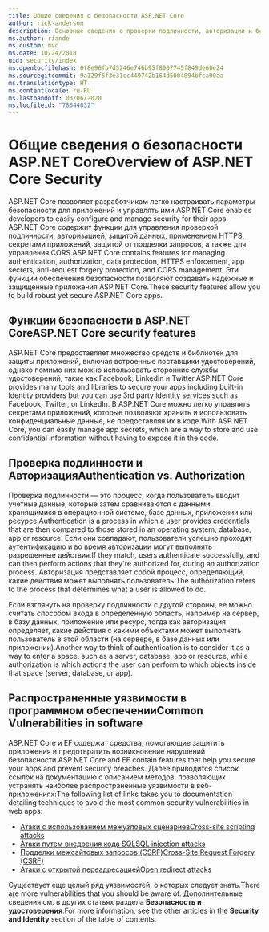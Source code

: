 ```yaml
---
title: Общие сведения о безопасности ASP.NET Core
author: rick-anderson
description: Основные сведения о проверки подлинности, авторизации и безопасности в ASP.NET Core.
ms.author: riande
ms.custom: mvc
ms.date: 10/24/2018
uid: security/index
ms.openlocfilehash: 0f8e96fb7d5246e746b95f8907745f849de60e24
ms.sourcegitcommit: 9a129f5f3e31cc449742b164d5004894bfca90aa
ms.translationtype: HT
ms.contentlocale: ru-RU
ms.lasthandoff: 03/06/2020
ms.locfileid: "78644032"
---
```

# <a name="overview-of-aspnet-core-security"></a><span data-ttu-id="7f5d0-103">Общие сведения о безопасности ASP.NET Core</span><span class="sxs-lookup"><span data-stu-id="7f5d0-103">Overview of ASP.NET Core Security</span></span>

<span data-ttu-id="7f5d0-104">ASP.NET Core позволяет разработчикам легко настраивать параметры безопасности для приложений и управлять ими.</span><span class="sxs-lookup"><span data-stu-id="7f5d0-104">ASP.NET Core enables developers to easily configure and manage security for their apps.</span></span> <span data-ttu-id="7f5d0-105">ASP.NET Core содержит функции для управления проверкой подлинности, авторизацией, защитой данных, применением HTTPS, секретами приложений, защитой от подделки запросов, а также для управления CORS.</span><span class="sxs-lookup"><span data-stu-id="7f5d0-105">ASP.NET Core contains features for managing authentication, authorization, data protection, HTTPS enforcement, app secrets, anti-request forgery protection, and CORS management.</span></span> <span data-ttu-id="7f5d0-106">Эти функции обеспечения безопасности позволяют создавать надежные и защищенные приложения ASP.NET Core.</span><span class="sxs-lookup"><span data-stu-id="7f5d0-106">These security features allow you to build robust yet secure ASP.NET Core apps.</span></span>

## <a name="aspnet-core-security-features"></a><span data-ttu-id="7f5d0-107">Функции безопасности в ASP.NET Core</span><span class="sxs-lookup"><span data-stu-id="7f5d0-107">ASP.NET Core security features</span></span>

<span data-ttu-id="7f5d0-108">ASP.NET Core предоставляет множество средств и библиотек для защиты приложений, включая встроенные поставщики удостоверений, однако помимо них можно использовать сторонние службы удостоверений, такие как Facebook, LinkedIn и Twitter.</span><span class="sxs-lookup"><span data-stu-id="7f5d0-108">ASP.NET Core provides many tools and libraries to secure your apps including built-in Identity providers but you can use 3rd party identity services such as Facebook, Twitter, or LinkedIn.</span></span> <span data-ttu-id="7f5d0-109">В ASP.NET Core можно легко управлять секретами приложений, которые позволяют хранить и использовать конфиденциальные данные, не предоставляя их в коде.</span><span class="sxs-lookup"><span data-stu-id="7f5d0-109">With ASP.NET Core, you can easily manage app secrets, which are a way to store and use confidential information without having to expose it in the code.</span></span>

## <a name="authentication-vs-authorization"></a><span data-ttu-id="7f5d0-110">Проверка подлинности и Авторизация</span><span class="sxs-lookup"><span data-stu-id="7f5d0-110">Authentication vs. Authorization</span></span>

<span data-ttu-id="7f5d0-111">Проверка подлинности — это процесс, когда пользователь вводит учетные данные, которые затем сравниваются с данными, хранящимися в операционной системе, базе данных, приложении или ресурсе.</span><span class="sxs-lookup"><span data-stu-id="7f5d0-111">Authentication is a process in which a user provides credentials that are then compared to those stored in an operating system, database, app or resource.</span></span> <span data-ttu-id="7f5d0-112">Если они совпадают, пользователи успешно проходят аутентификацию и во время авторизации могут выполнять разрешенные действия.</span><span class="sxs-lookup"><span data-stu-id="7f5d0-112">If they match, users authenticate successfully, and can then perform actions that they're authorized for, during an authorization process.</span></span> <span data-ttu-id="7f5d0-113">Авторизация представляет собой процесс, определяющий, какие действия может выполнять пользователь.</span><span class="sxs-lookup"><span data-stu-id="7f5d0-113">The authorization refers to the process that determines what a user is allowed to do.</span></span>

<span data-ttu-id="7f5d0-114">Если взглянуть на проверку подлинности с другой стороны, ее можно считать способом входа в определенную область, например на сервер, в базу данных, приложение или ресурс, тогда как авторизация определяет, какие действия с какими объектами может выполнять пользователь в этой области (на сервере, в базе данных или приложении).</span><span class="sxs-lookup"><span data-stu-id="7f5d0-114">Another way to think of authentication is to consider it as a way to enter a space, such as a server, database, app or resource, while authorization is which actions the user can perform to which objects inside that space (server, database, or app).</span></span>

## <a name="common-vulnerabilities-in-software"></a><span data-ttu-id="7f5d0-115">Распространенные уязвимости в программном обеспечении</span><span class="sxs-lookup"><span data-stu-id="7f5d0-115">Common Vulnerabilities in software</span></span>

<span data-ttu-id="7f5d0-116">ASP.NET Core и EF содержат средства, помогающие защитить приложения и предотвратить возникновение нарушений безопасности.</span><span class="sxs-lookup"><span data-stu-id="7f5d0-116">ASP.NET Core and EF contain features that help you secure your apps and prevent security breaches.</span></span> <span data-ttu-id="7f5d0-117">Далее приводится список ссылок на документацию с описанием методов, позволяющих устранять наиболее распространенные уязвимости в веб-приложениях:</span><span class="sxs-lookup"><span data-stu-id="7f5d0-117">The following list of links takes you to documentation detailing techniques to avoid the most common security vulnerabilities in web apps:</span></span>

* [<span data-ttu-id="7f5d0-118">Атаки с использованием межузловых сценариев</span><span class="sxs-lookup"><span data-stu-id="7f5d0-118">Cross-site scripting attacks</span></span>](xref:security/cross-site-scripting)
* [<span data-ttu-id="7f5d0-119">Атаки путем внедрения кода SQL</span><span class="sxs-lookup"><span data-stu-id="7f5d0-119">SQL injection attacks</span></span>](/ef/core/querying/raw-sql)
* [<span data-ttu-id="7f5d0-120">Подделки межсайтовых запросов (CSRF)</span><span class="sxs-lookup"><span data-stu-id="7f5d0-120">Cross-Site Request Forgery (CSRF)</span></span>](xref:security/anti-request-forgery)
* [<span data-ttu-id="7f5d0-121">Атаки с открытой переадресацией</span><span class="sxs-lookup"><span data-stu-id="7f5d0-121">Open redirect attacks</span></span>](xref:security/preventing-open-redirects)

<span data-ttu-id="7f5d0-122">Существует еще целый ряд уязвимостей, о которых следует знать.</span><span class="sxs-lookup"><span data-stu-id="7f5d0-122">There are more vulnerabilities that you should be aware of.</span></span> <span data-ttu-id="7f5d0-123">Дополнительные сведения см. в других статьях раздела **Безопасность и удостоверения**.</span><span class="sxs-lookup"><span data-stu-id="7f5d0-123">For more information, see the other articles in the **Security and Identity** section of the table of contents.</span></span>
